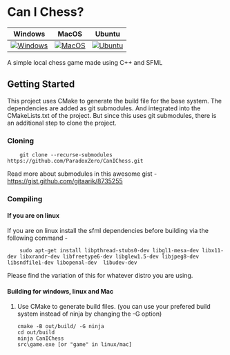 # Can I Chess?

| Windows | MacOS | Ubuntu |
| ------- | ----- | ------ |
| [![Windows](https://github.com/ParadoxZero/CanIChess/actions/workflows/cmake-windows.yml/badge.svg)](https://github.com/ParadoxZero/CanIChess/actions/workflows/cmake-windows.yml) | [![MacOS](https://github.com/ParadoxZero/CanIChess/actions/workflows/cmake-macos.yml/badge.svg)](https://github.com/ParadoxZero/CanIChess/actions/workflows/cmake-macos.yml) | [![Ubuntu](https://github.com/ParadoxZero/CanIChess/actions/workflows/cmake-ubuntu.yml/badge.svg)](https://github.com/ParadoxZero/CanIChess/actions/workflows/cmake-ubuntu.yml) |

A simple local chess game made using C++ and SFML

## Getting Started
This project uses CMake to generate the build file for the base system. The dependencies are added as git submodules. And integrated
into the CMakeLists.txt of the project. But since this uses git submodules, there is an additional step to clone the project.

### Cloning

```
	git clone --recurse-submodules https://github.com/ParadoxZero/CanIChess.git
```

Read more about submodules in this awesome gist - https://gist.github.com/gitaarik/8735255

### Compiling

#### If you are on linux
If you are on linux install the sfml dependencies before building via the following command -
```
	sudo apt-get install libpthread-stubs0-dev libgl1-mesa-dev libx11-dev libxrandr-dev libfreetype6-dev libglew1.5-dev libjpeg8-dev libsndfile1-dev libopenal-dev  libudev-dev
```

Please find the variation of this for whatever distro you are using.

#### Building for windows, linux and Mac

1. Use CMake to generate build files. (you can use your prefered build system instead of ninja by changing the -G option)
	```
	cmake -B out/build/ -G ninja
	cd out/build
	ninja CanIChess
	src\game.exe [or "game" in linux/mac]
	```
